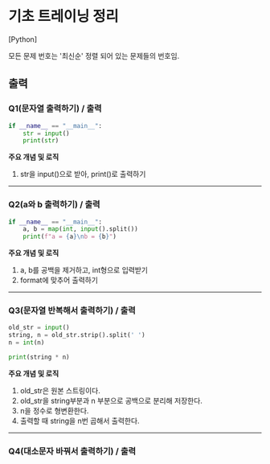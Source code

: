 # 기초 트레이닝 정리

[Python] 

모든 문제 번호는 '최신순' 정렬 되어 있는 문제들의 번호임.

## 출력

### Q1(문자열 출력하기) / 출력
```Python
if __name__ == "__main__":
    str = input()
    print(str)
```
**주요 개념 및 로직**
1. str을 input()으로 받아, print()로 출력하기

***

### Q2(a와 b 출력하기) / 출력
```Python
if __name__ == "__main__":
    a, b = map(int, input().split())
    print(f"a = {a}\nb = {b}")
```
**주요 개념 및 로직**
1. a, b를 공백을 제거하고, int형으로 입력받기
2. format에 맞추어 출력하기

***

### Q3(문자열 반복해서 출력하기) / 출력
```Python
old_str = input()
string, n = old_str.strip().split(' ')
n = int(n)

print(string * n)
```
**주요 개념 및 로직**
1. old_str은 원본 스트링이다.
2. old_str을 string부분과 n 부분으로 공백으로 분리해 저장한다.
3. n을 정수로 형변환한다.
4. 출력할 때 string을 n번 곱해서 출력한다.

***

### Q4(대소문자 바꿔서 출력하기) / 출력
```Python
